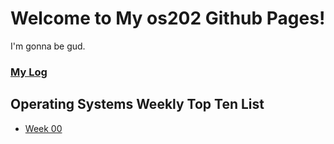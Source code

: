 ---
---

# Welcome to My os202 Github Pages!

I'm gonna be gud.
### [My Log](TXT/mylog.txt)

## Operating Systems Weekly Top Ten List

* [Week 00](W00/)

